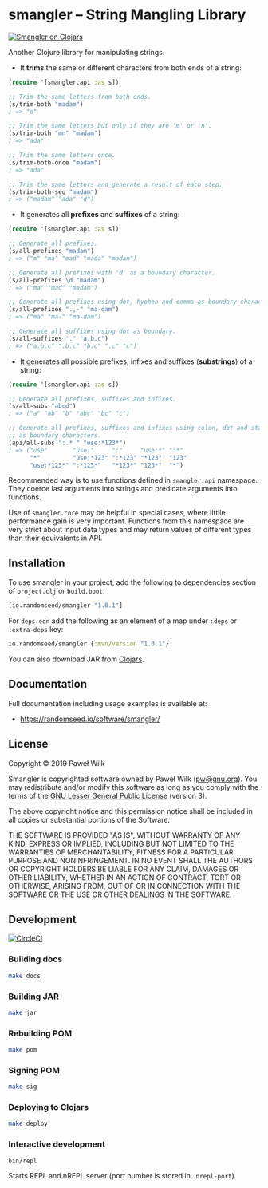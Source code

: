 # smangler – String Mangling Library

[![Smangler on Clojars](https://img.shields.io/clojars/v/io.randomseed/smangler.svg)](https://clojars.org/io.randomseed/smangler)

Another Clojure library for manipulating strings.

* It **trims** the same or different characters from both ends of a string:

```clojure
(require '[smangler.api :as s])

;; Trim the same letters from both ends.
(s/trim-both "madam")
; => "d"

;; Trim the same letters but only if they are 'm' or 'n'.
(s/trim-both "mn" "madam")
; => "ada"

;; Trim the same letters once.
(s/trim-both-once "madam")
; => "ada"

;; Trim the same letters and generate a result of each step.
(s/trim-both-seq "madam")
; => ("madam" "ada" "d")
```

* It generates all **prefixes** and **suffixes** of a string:

```clojure
(require '[smangler.api :as s])

;; Generate all prefixes.
(s/all-prefixes "madam")
; => ("m" "ma" "mad" "mada" "madam")

;; Generate all prefixes with 'd' as a boundary character.
(s/all-prefixes \d "madam")
; => ("ma" "mad" "madam")

;; Generate all prefixes using dot, hyphen and comma as boundary characters.
(s/all-prefixes ".,-" "ma-dam")
; => ("ma" "ma-" "ma-dam")

;; Generate all suffixes using dot as boundary.
(s/all-suffixes "." "a.b.c")
; => ("a.b.c" ".b.c" "b.c" ".c" "c")
```

* It generates all possible prefixes, infixes and suffixes (**substrings**) of a string:

```clojure
(require '[smangler.api :as s])

;; Generate all prefixes, suffixes and infixes.
(s/all-subs "abcd")
; => ("a" "ab" "b" "abc" "bc" "c")

;; Generate all prefixes, suffixes and infixes using colon, dot and star
;; as boundary characters.
(api/all-subs ":.* " "use:*123*")
; => ("use"       "use:"     ":"     "use:*" ":*"
      "*"         "use:*123" ":*123" "*123"  "123"
      "use:*123*" ":*123*"   "*123*" "123*"  "*")
```

Recommended way is to use functions defined in `smangler.api` namespace. They coerce
last arguments into strings and predicate arguments into functions.

Use of `smangler.core` may be helpful in special cases, where littile performance
gain is very important. Functions from this namespace are very strict about input
data types and  may return values of different types than their equivalents in API.

## Installation

To use smangler in your project, add the following to dependencies section of
`project.clj` or `build.boot`:

```clojure
[io.randomseed/smangler "1.0.1"]
```

For `deps.edn` add the following as an element of a map under `:deps` or
`:extra-deps` key:

```clojure
io.randomseed/smangler {:mvn/version "1.0.1"}
```

You can also download JAR from [Clojars](https://clojars.org/io.randomseed/smangler).

## Documentation

Full documentation including usage examples is available at:

* https://randomseed.io/software/smangler/

## License

Copyright © 2019 Paweł Wilk

Smangler is copyrighted software owned by Paweł Wilk (pw@gnu.org). You may
redistribute and/or modify this software as long as you comply with the terms of
the [GNU Lesser General Public License][LICENSE] (version 3).

The above copyright notice and this permission notice shall be included in all
copies or substantial portions of the Software.

THE SOFTWARE IS PROVIDED "AS IS", WITHOUT WARRANTY OF ANY KIND, EXPRESS OR
IMPLIED, INCLUDING BUT NOT LIMITED TO THE WARRANTIES OF MERCHANTABILITY, FITNESS
FOR A PARTICULAR PURPOSE AND NONINFRINGEMENT. IN NO EVENT SHALL THE AUTHORS OR
COPYRIGHT HOLDERS BE LIABLE FOR ANY CLAIM, DAMAGES OR OTHER LIABILITY, WHETHER
IN AN ACTION OF CONTRACT, TORT OR OTHERWISE, ARISING FROM, OUT OF OR IN
CONNECTION WITH THE SOFTWARE OR THE USE OR OTHER DEALINGS IN THE SOFTWARE.

## Development

[![CircleCI](https://circleci.com/gh/randomseed-io/smangler.svg?style=svg)](https://circleci.com/gh/randomseed-io/smangler)

### Building docs

```bash
make docs
```

### Building JAR

```bash
make jar
```

### Rebuilding POM

```bash
make pom
```

### Signing POM

```bash
make sig
```

### Deploying to Clojars

```bash
make deploy
```

### Interactive development

```bash
bin/repl
```

Starts REPL and nREPL server (port number is stored in `.nrepl-port`).

[LICENSE]:    https://github.com/randomseed-io/smangler/blob/master/LICENSE
